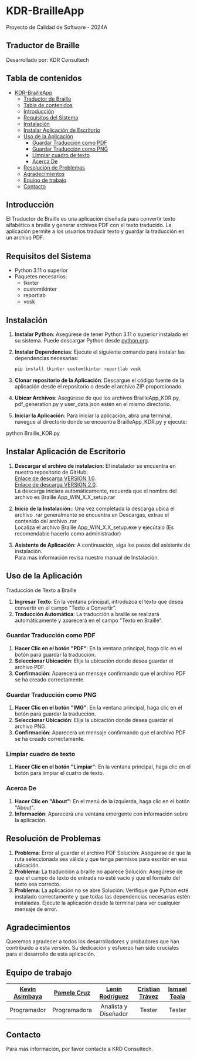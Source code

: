 # KDR-BrailleApp

Proyecto de Calidad de Software - 2024A

## Traductor de Braille

Desarrollado por: KDR Consultech

## Tabla de contenidos

- [KDR-BrailleApp](#kdr-brailleapp)
  - [Traductor de Braille](#traductor-de-braille)
  - [Tabla de contenidos](#tabla-de-contenidos)
  - [Introducción](#introducción)
  - [Requisitos del Sistema](#requisitos-del-sistema)
  - [Instalación](#instalación)
  - [Instalar Aplicación de Escritorio](#instalar-aplicación-de-escritorio)
  - [Uso de la Aplicación](#uso-de-la-aplicación)
    - [Guardar Traducción como PDF](#guardar-traducción-como-pdf)
    - [Guardar Traducción como PNG](#guardar-traducción-como-png)
    - [Limpiar cuadro de texto](#limpiar-cuadro-de-texto)
    - [Acerca De](#acerca-de)
  - [Resolución de Problemas](#resolución-de-problemas)
  - [Agradecimientos](#agradecimientos)
  - [Equipo de trabajo](#equipo-de-trabajo)
  - [Contacto](#contacto)

## Introducción

El Traductor de Braille es una aplicación diseñada para convertir texto alfabético a braille y generar archivos PDF con el texto traducido. La aplicación permite a los usuarios traducir texto y guardar la traducción en un archivo PDF.

## Requisitos del Sistema

- Python 3.11 o superior
- Paquetes necesarios:
  - tkinter
  - customtkinter
  - reportlab
  - vosk

## Instalación

1. **Instalar Python**: Asegúrese de tener Python 3.11 o superior instalado en su sistema. Puede descargar Python desde [python.org](https://www.python.org/).

2. **Instalar Dependencias**: Ejecute el siguiente comando para instalar las dependencias necesarias:

   ```bash
   pip install tkinter customtkinter reportlab vosk
   ```

3. **Clonar repositorio de la Aplicación**: Descargue el código fuente de la aplicación desde el repositorio o desde el archivo ZIP proporcionado.

4. **Ubicar Archivos**: Asegúrese de que los archivos BrailleApp_KDR.py, pdf_generation.py y user_data.json estén en el mismo directorio.

5. **Iniciar la Aplicación**: Para iniciar la aplicación, abra una terminal, navegue al directorio donde se encuentra BrailleApp_KDR.py y ejecute:

python Braille_KDR.py

## Instalar Aplicación de Escritorio

1. **Descargar el archivo de instalacion**: El instalador se encuentra en nuestro repositorio de GitHub: <br>
   [Enlace de descarga VERSION 1.0](https://github.com/KevinEpn/KDR-BrailleApp/raw/main/BrailleApp_WIN_1.0_setup.rar).<br>
   [Enlace de descarga VERSION 2.0](https://github.com/KevinEpn/KDR-BrailleApp/raw/main/BrailleApp_WIN_2.0_setup.rar).<br>
La descarga iniciara automáticamente, recuerda que el nombre del archivo es Braille App_WIN_X.X_setup.rar

1. **Inicio de la Instalación:**: Una vez completada la descarga ubica el archivo .rar generalmente se encuentra en Descargas, extrae el contenido del archivo .rar<br>
Localiza el archivo Braille App_WIN_X.X_setup.exe y ejecútalo (Es recomendable hacerlo como administrador)

1. **Asistente de Aplicación**: A continuación, siga los pasos del asistente de instalación.<br>
Para mas información revisa nuestro manual de Instalación.

## Uso de la Aplicación

Traducción de Texto a Braille

1. **Ingresar Texto**: En la ventana principal, introduzca el texto que desea convertir en el campo "Texto a Convertir".
2. **Traducción Automática**: La traducción a braille se realizará automáticamente y aparecerá en el campo "Texto en Braille".

### Guardar Traducción como PDF

1. **Hacer Clic en el botón "PDF"**: En la ventana principal, haga clic en el botón para guardar la traducción.
2. **Seleccionar Ubicación**: Elija la ubicación donde desea guardar el archivo PDF.
3. **Confirmación**: Aparecerá un mensaje confirmando que el archivo PDF se ha creado correctamente.

### Guardar Traducción como PNG

1. **Hacer Clic en el botón "IMG"**: En la ventana principal, haga clic en el botón para guardar la traducción.
2. **Seleccionar Ubicación**: Elija la ubicación donde desea guardar el archivo PNG.
3. **Confirmación**: Aparecerá un mensaje confirmando que el archivo PDF se ha creado correctamente.

### Limpiar cuadro de texto

1. **Hacer Clic en el botón "Limpiar"**: En la ventana principal, haga clic en el botón para limpiar el cuatro de texto.

### Acerca De

1. **Hacer Clic en "About"**: En el menú de la izquierda, haga clic en el botón "About".
2. **Información**: Aparecerá una ventana emergente con información sobre la aplicación.

## Resolución de Problemas

1. **Problema**: Error al guardar el archivo PDF
Solución: Asegúrese de que la ruta seleccionada sea válida y que tenga permisos para escribir en esa ubicación.
2. **Problema**: La traducción a braille no aparece
Solución: Asegúrese de que el campo de texto de entrada no esté vacío y que el formato del texto sea correcto.
3. **Problema**: La aplicación no se abre
Solución: Verifique que Python esté instalado correctamente y que todas las dependencias necesarias estén instaladas. Ejecute la aplicación desde la terminal para ver cualquier mensaje de error.

## Agradecimientos

Queremos agradecer a todos los desarrolladores y probadores que han contribuido a esta versión. Su dedicación y esfuerzo han sido cruciales para el desarrollo de esta aplicación.

## Equipo de trabajo

| [Kevin Asimbaya](https://github.com/KevinEpn) | [Pamela Cruz](https://github.com/Pamec7) | [Lenin Rodríguez](https://github.com/DarioRodriguez47) | [Cristian Trávez](https://github.com/CristianDTV) | [Ismael Toala](https://github.com/Ismaelt21) |
| :---: | :---: | :---: | :---: | :---: |
| Programador | Programadora | Analista y Diseñador | Tester | Tester |

## Contacto

 Para más información, por favor contacte a KRD Consultech.
